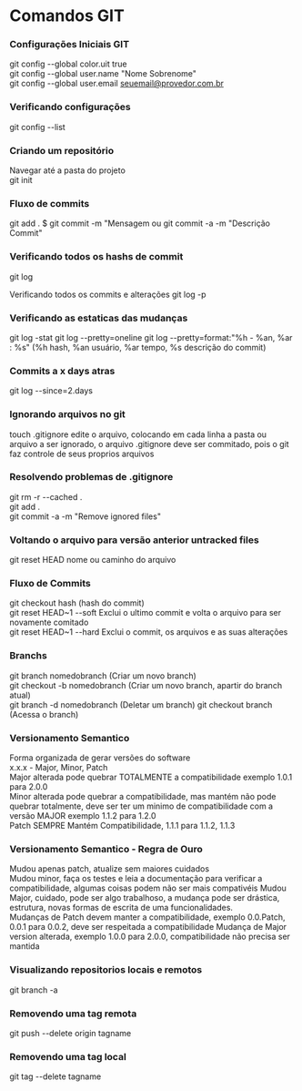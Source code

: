 # Comandos GIT

### Configurações Iniciais GIT
git config --global color.uit true  
git config --global user.name "Nome Sobrenome"  
git config --global user.email seuemail@provedor.com.br

### Verificando configurações
git config --list  

### Criando um repositório
Navegar até a pasta do projeto  
git init  

### Fluxo de commits 
git add .  $ git commit -m "Mensagem
ou 
git commit -a -m "Descrição Commit"

### Verificando todos os hashs de commit 
git log

Verificando todos os commits e alterações
git log -p 

### Verificando as estaticas das mudanças
git log -stat
git log --pretty=oneline
git log --pretty=format:"%h - %an, %ar : %s" (%h hash, %an usuário, %ar tempo, %s descrição do commit)

### Commits a x days atras
git log --since=2.days

### Ignorando arquivos no git
touch .gitignore edite o arquivo, colocando em cada linha a pasta ou arquivo a ser ignorado, o arquivo .gitignore deve ser commitado, pois 
o git faz controle de seus proprios arquivos

### Resolvendo problemas de .gitignore
git rm -r --cached .   
git add .  
git commit -a -m "Remove ignored files"  

### Voltando o arquivo para versão anterior untracked files
git reset HEAD nome ou caminho do arquivo

### Fluxo de Commits
git checkout hash (hash do commit)  
git reset HEAD~1 --soft Exclui o ultimo commit e volta o arquivo para ser novamente comitado    
git reset HEAD~1 --hard Exclui o commit, os arquivos e as suas alterações    

### Branchs
git branch nomedobranch (Criar um novo branch)  
git checkout -b nomedobranch  (Criar um novo branch, apartir do branch atual)  
git branch -d nomedobranch (Deletar um branch)
git checkout branch (Acessa o branch)  

### Versionamento Semantico
Forma organizada de gerar versões do software  
x.x.x - Major, Minor, Patch  
Major alterada pode quebrar TOTALMENTE a compatibilidade exemplo 1.0.1 para 2.0.0  
Minor alterada pode quebrar a compatibilidade, mas mantém não pode quebrar totalmente, deve ser ter um minimo de compatibilidade com 
a versão MAJOR exemplo 1.1.2 para 1.2.0  
Patch SEMPRE Mantém Compatibilidade, 1.1.1 para 1.1.2, 1.1.3  

### Versionamento Semantico - Regra de Ouro  
Mudou apenas patch, atualize sem maiores cuidados  
Mudou minor, faça os testes e leia a documentação para verificar a compatibilidade, algumas coisas podem não ser mais compativéis 
Mudou Major, cuidado, pode ser algo trabalhoso, a mudança pode ser drástica, estrutura, novas formas de escrita de uma funcionalidades.  
Mudanças de Patch devem manter a compatibilidade, exemplo 0.0.Patch, 0.0.1 para 0.0.2, deve ser respeitada a compatibilidade
Mudança de Major version alterada, exemplo 1.0.0 para 2.0.0, compatibilidade não precisa ser mantida      

### Visualizando repositorios locais e remotos
git branch -a

### Removendo uma tag remota
git push --delete origin tagname  

### Removendo uma tag local
git tag --delete tagname  
